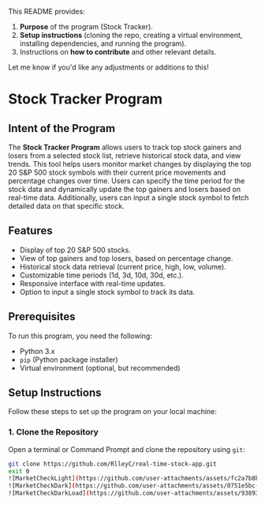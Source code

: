 This README provides:
1. **Purpose** of the program (Stock Tracker).
2. **Setup instructions** (cloning the repo, creating a virtual environment, installing dependencies, and running the program).
3. Instructions on **how to contribute** and other relevant details.

Let me know if you'd like any adjustments or additions to this!

# Stock Tracker Program

## Intent of the Program

The **Stock Tracker Program** allows users to track top stock gainers and losers from a selected stock list, retrieve historical stock data, and view trends. This tool helps users monitor market changes by displaying the top 20 S&P 500 stock symbols with their current price movements and percentage changes over time. Users can specify the time period for the stock data and dynamically update the top gainers and losers based on real-time data. Additionally, users can input a single stock symbol to fetch detailed data on that specific stock.

## Features
- Display of top 20 S&P 500 stocks.
- View of top gainers and top losers, based on percentage change.
- Historical stock data retrieval (current price, high, low, volume).
- Customizable time periods (1d, 3d, 10d, 30d, etc.).
- Responsive interface with real-time updates.
- Option to input a single stock symbol to track its data.

## Prerequisites

To run this program, you need the following:
- Python 3.x
- `pip` (Python package installer)
- Virtual environment (optional, but recommended)

## Setup Instructions

Follow these steps to set up the program on your local machine:

### 1. Clone the Repository

Open a terminal or Command Prompt and clone the repository using `git`:
```bash
git clone https://github.com/RlleyC/real-time-stock-app.git
exit 0
![MarketCheckLight](https://github.com/user-attachments/assets/fc2a7b8b-d571-492d-af19-a43eaad01928)
![MarketCheckDark](https://github.com/user-attachments/assets/0751e5bc-bde9-453c-90c9-be8dcc777da0)
![MarketCheckDarkLoad](https://github.com/user-attachments/assets/9389327a-4ecb-403a-9200-7f75aefe4ae5)
